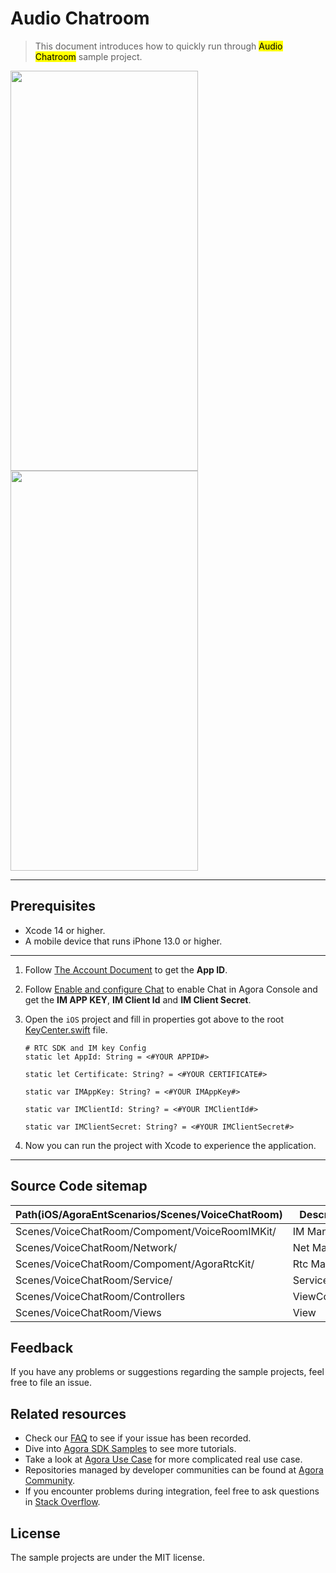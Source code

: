 # Audio Chatroom

> This document introduces how to quickly run through <mark>Audio Chatroom</mark> sample project.


<img src="https://fullapp.oss-cn-beijing.aliyuncs.com/agora-live/readme/images/voicechat/v1.2.0/screenshot_ios_01.png" width="300" height="640">
<img src="https://fullapp.oss-cn-beijing.aliyuncs.com/agora-live/readme/images/voicechat/v1.2.0/screenshot_ios_02.png" width="300" height="640">

---

## Prerequisites

- Xcode 14 or higher.
- A mobile device that runs iPhone 13.0 or higher.

---

1. Follow [The Account Document](https://docs.agora.io/en/video-calling/reference/manage-agora-account) to get the **App ID**.

2. Follow [Enable and configure Chat](https://docs.agora.io/en/agora-chat/get-started/enable?platform=ios) to enable Chat in Agora Console and get the  **IM APP KEY**, **IM Client Id** and **IM Client Secret**.

3. Open the `iOS` project and fill in properties got above to the root [KeyCenter.swift](../../KeyCenter.swift) file. 

	```
	# RTC SDK and IM key Config
	static let AppId: String = <#YOUR APPID#>

	static let Certificate: String? = <#YOUR CERTIFICATE#>
	
	static var IMAppKey: String? = <#YOUR IMAppKey#>
	
	static var IMClientId: String? = <#YOUR IMClientId#>
	
	static var IMClientSecret: String? = <#YOUR IMClientSecret#>
	```
4. Now you can run the project with Xcode to experience the application.

---


## Source Code sitemap

| Path(iOS/AgoraEntScenarios/Scenes/VoiceChatRoom)| Description                                                                          |
|--------------------------------------------------|--------------------------------------------------------------------------------------|
| Scenes/VoiceChatRoom/Compoment/VoiceRoomIMKit/                               | IM Manager                                                      |
| Scenes/VoiceChatRoom/Network/                              | Net Manager                                                               |
| Scenes/VoiceChatRoom/Compoment/AgoraRtcKit/                              | Rtc Manager                                                                 |
| Scenes/VoiceChatRoom/Service/                             | Service                                                 |
| Scenes/VoiceChatRoom/Controllers                                  | ViewController                                                             |
| Scenes/VoiceChatRoom/Views                            | View                                                              |

## Feedback

If you have any problems or suggestions regarding the sample projects, feel free to file an issue.

## Related resources

- Check our [FAQ](https://docs.agora.io/en/faq) to see if your issue has been recorded.
- Dive into [Agora SDK Samples](https://github.com/AgoraIO) to see more tutorials.
- Take a look at [Agora Use Case](https://github.com/AgoraIO-usecase) for more complicated real use case.
- Repositories managed by developer communities can be found at [Agora Community](https://github.com/AgoraIO-Community).
- If you encounter problems during integration, feel free to ask questions in [Stack Overflow](https://stackoverflow.com/questions/tagged/agora.io).

## License

The sample projects are under the MIT license.